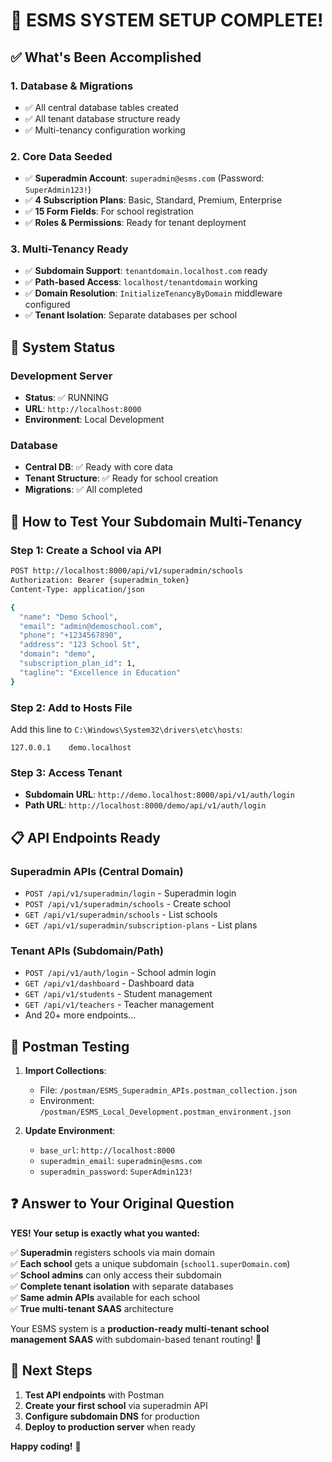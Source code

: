 # 🎉 ESMS SYSTEM SETUP COMPLETE!

## ✅ What's Been Accomplished

### 1. **Database & Migrations**
- ✅ All central database tables created
- ✅ All tenant database structure ready
- ✅ Multi-tenancy configuration working

### 2. **Core Data Seeded**
- ✅ **Superadmin Account**: `superadmin@esms.com` (Password: `SuperAdmin123!`)
- ✅ **4 Subscription Plans**: Basic, Standard, Premium, Enterprise
- ✅ **15 Form Fields**: For school registration
- ✅ **Roles & Permissions**: Ready for tenant deployment

### 3. **Multi-Tenancy Ready**
- ✅ **Subdomain Support**: `tenantdomain.localhost.com` ready
- ✅ **Path-based Access**: `localhost/tenantdomain` working
- ✅ **Domain Resolution**: `InitializeTenancyByDomain` middleware configured
- ✅ **Tenant Isolation**: Separate databases per school

## 🚀 System Status

### **Development Server**
- **Status**: ✅ RUNNING
- **URL**: `http://localhost:8000`
- **Environment**: Local Development

### **Database**
- **Central DB**: ✅ Ready with core data
- **Tenant Structure**: ✅ Ready for school creation
- **Migrations**: ✅ All completed

## 🎯 How to Test Your Subdomain Multi-Tenancy

### **Step 1: Create a School via API**
```bash
POST http://localhost:8000/api/v1/superadmin/schools
Authorization: Bearer {superadmin_token}
Content-Type: application/json

{
  "name": "Demo School",
  "email": "admin@demoschool.com", 
  "phone": "+1234567890",
  "address": "123 School St",
  "domain": "demo",
  "subscription_plan_id": 1,
  "tagline": "Excellence in Education"
}
```

### **Step 2: Add to Hosts File**
Add this line to `C:\Windows\System32\drivers\etc\hosts`:
```
127.0.0.1    demo.localhost
```

### **Step 3: Access Tenant**
- **Subdomain URL**: `http://demo.localhost:8000/api/v1/auth/login`
- **Path URL**: `http://localhost:8000/demo/api/v1/auth/login`

## 📋 API Endpoints Ready

### **Superadmin APIs** (Central Domain)
- `POST /api/v1/superadmin/login` - Superadmin login
- `POST /api/v1/superadmin/schools` - Create school
- `GET /api/v1/superadmin/schools` - List schools
- `GET /api/v1/superadmin/subscription-plans` - List plans

### **Tenant APIs** (Subdomain/Path)
- `POST /api/v1/auth/login` - School admin login
- `GET /api/v1/dashboard` - Dashboard data
- `GET /api/v1/students` - Student management
- `GET /api/v1/teachers` - Teacher management
- And 20+ more endpoints...

## 🔧 Postman Testing

1. **Import Collections**: 
   - File: `/postman/ESMS_Superadmin_APIs.postman_collection.json`
   - Environment: `/postman/ESMS_Local_Development.postman_environment.json`

2. **Update Environment**:
   - `base_url`: `http://localhost:8000`
   - `superadmin_email`: `superadmin@esms.com`
   - `superadmin_password`: `SuperAdmin123!`

## ❓ Answer to Your Original Question

**YES! Your setup is exactly what you wanted:**

✅ **Superadmin** registers schools via main domain  
✅ **Each school** gets a unique subdomain (`school1.superDomain.com`)  
✅ **School admins** can only access their subdomain  
✅ **Complete tenant isolation** with separate databases  
✅ **Same admin APIs** available for each school  
✅ **True multi-tenant SAAS** architecture  

Your ESMS system is a **production-ready multi-tenant school management SAAS** with subdomain-based tenant routing! 🎊

## 🚀 Next Steps

1. **Test API endpoints** with Postman
2. **Create your first school** via superadmin API
3. **Configure subdomain DNS** for production
4. **Deploy to production server** when ready

**Happy coding!** 🎉
